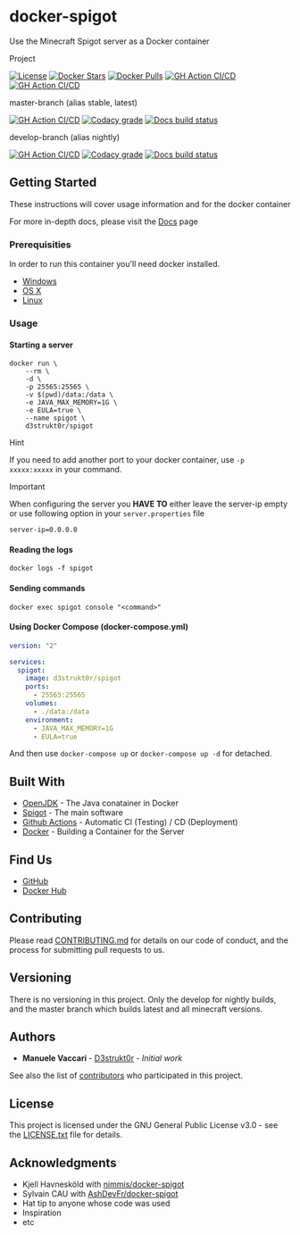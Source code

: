 # docker-spigot

Use the Minecraft Spigot server as a Docker container

Project

[![License](https://img.shields.io/github/license/d3strukt0r/docker-spigot)][license]
[![Docker Stars](https://img.shields.io/docker/stars/d3strukt0r/spigot.svg)][docker]
[![Docker Pulls](https://img.shields.io/docker/pulls/d3strukt0r/spigot.svg)][docker]
[![GH Action CI/CD](https://github.com/D3strukt0r/docker-spigot/workflows/Check%20Outdated%20Versions/badge.svg)][gh-action]
[![GH Action CI/CD](https://github.com/D3strukt0r/docker-spigot/workflows/Update%20versions/badge.svg)][gh-action]

master-branch (alias stable, latest)

[![GH Action CI/CD](https://github.com/D3strukt0r/docker-spigot/workflows/CI/CD/badge.svg?branch=master)][gh-action]
[![Codacy grade](https://img.shields.io/codacy/grade/b674b9fdcd8a429ca863e975e685cbd1/master)][codacy]
[![Docs build status](https://img.shields.io/readthedocs/docker-spigot/master)][rtfd]

develop-branch (alias nightly)

[![GH Action CI/CD](https://github.com/D3strukt0r/docker-spigot/workflows/CI/CD/badge.svg?branch=develop)][gh-action]
[![Codacy grade](https://img.shields.io/codacy/grade/b674b9fdcd8a429ca863e975e685cbd1/develop)][codacy]
[![Docs build status](https://img.shields.io/readthedocs/docker-spigot/develop)][rtfd]

## Getting Started

These instructions will cover usage information and for the docker container

For more in-depth docs, please visit the [Docs](https://docker-spigot-docs.manuele-vaccari.ch) page

### Prerequisities

In order to run this container you'll need docker installed.

-   [Windows](https://docs.docker.com/docker-for-windows/install/)
-   [OS X](https://docs.docker.com/docker-for-mac/install/)
-   [Linux](https://docs.docker.com/install/linux/docker-ce/ubuntu/)

### Usage

#### Starting a server

```shell
docker run \
    --rm \
    -d \
    -p 25565:25565 \
    -v $(pwd)/data:/data \
    -e JAVA_MAX_MEMORY=1G \
    -e EULA=true \
    --name spigot \
    d3strukt0r/spigot
```

Hint

If you need to add another port to your docker container, use `-p xxxxx:xxxxx` in your command.

Important

When configuring the server you **HAVE TO** either leave the server-ip empty or use following option in your `server.properties` file

```properties
server-ip=0.0.0.0
```

#### Reading the logs

```shell
docker logs -f spigot
```

#### Sending commands

```shell
docker exec spigot console "<command>"
```

#### Using Docker Compose (docker-compose.yml)

```yaml
version: "2"

services:
  spigot:
    image: d3strukt0r/spigot
    ports:
      - 25565:25565
    volumes:
      - ./data:/data
    environment:
      - JAVA_MAX_MEMORY=1G
      - EULA=true
```

And then use `docker-compose up` or `docker-compose up -d` for detached.

## Built With

-   [OpenJDK](https://hub.docker.com/_/openjdk) - The Java conatainer in Docker
-   [Spigot](https://www.spigotmc.org/wiki/spigot/) - The main software
-   [Github Actions](https://github.com/features/actions) - Automatic CI (Testing) / CD (Deployment)
-   [Docker](https://www.docker.com/) - Building a Container for the Server

## Find Us

-   [GitHub](https://github.com/D3strukt0r/docker-spigot)
-   [Docker Hub](https://hub.docker.com/r/d3strukt0r/spigot)

## Contributing

Please read [CONTRIBUTING.md](CONTRIBUTING.md) for details on our code of conduct, and the process for submitting pull requests to us.

## Versioning

There is no versioning in this project. Only the develop for nightly builds, and the master branch which builds latest and all minecraft versions.

## Authors

-   **Manuele Vaccari** - [D3strukt0r](https://github.com/D3strukt0r) - _Initial work_

See also the list of [contributors](https://github.com/D3strukt0r/docker-spigot/contributors) who participated in this project.

## License

This project is licensed under the GNU General Public License v3.0 - see the [LICENSE.txt](LICENSE.txt) file for details.

## Acknowledgments

-   Kjell Havnesköld with [nimmis/docker-spigot](https://github.com/nimmis/docker-spigot)
-   Sylvain CAU with [AshDevFr/docker-spigot](https://github.com/AshDevFr/docker-spigot)
-   Hat tip to anyone whose code was used
-   Inspiration
-   etc

[license]: https://github.com/D3strukt0r/docker-spigot/blob/master/LICENSE.txt
[docker]: https://hub.docker.com/repository/docker/d3strukt0r/spigot
[rtfd]: https://docker-spigot-docs.manuele-vaccari.ch/
[gh-action]: https://github.com/D3strukt0r/docker-spigot/actions
[codacy]: https://www.codacy.com/manual/D3strukt0r/docker-spigot
